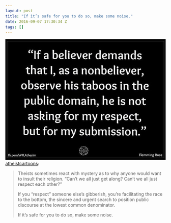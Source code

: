 ```yaml
---
layout: post
title: "If it’s safe for you to do so, make some noise."
date: 2016-09-07 17:30:34 Z
tags: []
---
```

![](/media/2016/09/150082165238.jpg)
[atheistcartoons](http://atheistcartoons.tumblr.com/post/143816114199/theists-sometimes-react-with-mystery-as-to-why):

> Theists sometimes react with mystery as to why anyone would want to insult their religion. “Can’t we all just get along? Can’t we all just respect each other?” 
> 
> If you “respect” someone else’s gibberish, you’re facilitating the race to the bottom, the sincere and urgent search to position public discourse at the lowest common denominator. 
> 
> If it’s safe for you to do so, make some noise.

